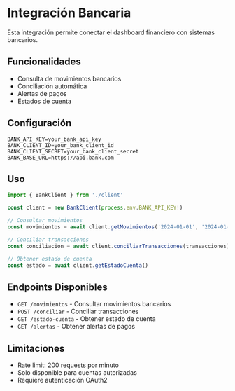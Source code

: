 # Integración Bancaria

Esta integración permite conectar el dashboard financiero con sistemas bancarios.

## Funcionalidades

- Consulta de movimientos bancarios
- Conciliación automática
- Alertas de pagos
- Estados de cuenta

## Configuración

```env
BANK_API_KEY=your_bank_api_key
BANK_CLIENT_ID=your_bank_client_id
BANK_CLIENT_SECRET=your_bank_client_secret
BANK_BASE_URL=https://api.bank.com
```

## Uso

```typescript
import { BankClient } from './client'

const client = new BankClient(process.env.BANK_API_KEY!)

// Consultar movimientos
const movimientos = await client.getMovimientos('2024-01-01', '2024-01-31')

// Conciliar transacciones
const conciliacion = await client.conciliarTransacciones(transacciones)

// Obtener estado de cuenta
const estado = await client.getEstadoCuenta()
```

## Endpoints Disponibles

- `GET /movimientos` - Consultar movimientos bancarios
- `POST /conciliar` - Conciliar transacciones
- `GET /estado-cuenta` - Obtener estado de cuenta
- `GET /alertas` - Obtener alertas de pagos

## Limitaciones

- Rate limit: 200 requests por minuto
- Solo disponible para cuentas autorizadas
- Requiere autenticación OAuth2
